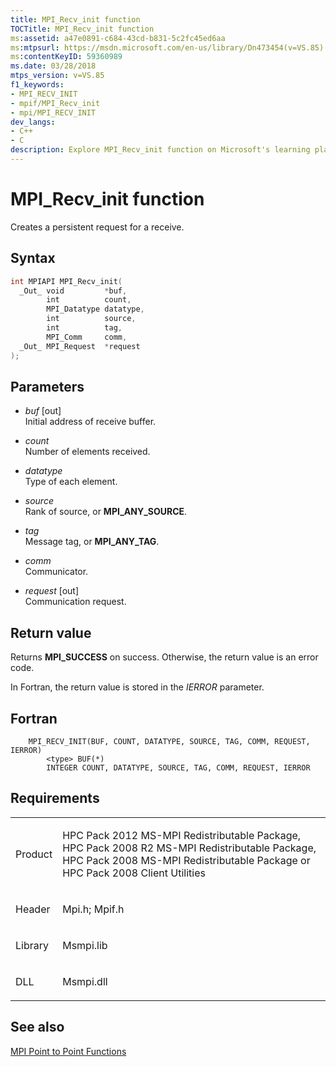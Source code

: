 ```yaml
---
title: MPI_Recv_init function
TOCTitle: MPI_Recv_init function
ms:assetid: a47e0891-c684-43cd-b831-5c2fc45ed6aa
ms:mtpsurl: https://msdn.microsoft.com/en-us/library/Dn473454(v=VS.85)
ms:contentKeyID: 59360989
ms.date: 03/28/2018
mtps_version: v=VS.85
f1_keywords:
- MPI_RECV_INIT
- mpif/MPI_Recv_init
- mpi/MPI_RECV_INIT
dev_langs:
- C++
- C
description: Explore MPI_Recv_init function on Microsoft's learning platform. Understand its syntax, parameters, return values, and related requirements.
---
```


# MPI\_Recv\_init function

Creates a persistent request for a receive.

## Syntax

``` c++
int MPIAPI MPI_Recv_init(
  _Out_ void         *buf,
        int          count,
        MPI_Datatype datatype,
        int          source,
        int          tag,
        MPI_Comm     comm,
  _Out_ MPI_Request  *request
);
```

## Parameters

  - *buf* \[out\]  
    Initial address of receive buffer.

  - *count*  
    Number of elements received.

  - *datatype*  
    Type of each element.

  - *source*  
    Rank of source, or **MPI\_ANY\_SOURCE**.

  - *tag*  
    Message tag, or **MPI\_ANY\_TAG**.

  - *comm*  
    Communicator.

  - *request* \[out\]  
    Communication request.

## Return value

Returns **MPI\_SUCCESS** on success. Otherwise, the return value is an error code.

In Fortran, the return value is stored in the *IERROR* parameter.

## Fortran

``` FORTRAN
    MPI_RECV_INIT(BUF, COUNT, DATATYPE, SOURCE, TAG, COMM, REQUEST, IERROR)
        <type> BUF(*)
        INTEGER COUNT, DATATYPE, SOURCE, TAG, COMM, REQUEST, IERROR
```

## Requirements

<table>
<colgroup>
<col/>
<col/>
</colgroup>
<tbody>
<tr class="odd">
<td><p>Product</p></td>
<td><p>HPC Pack 2012 MS-MPI Redistributable Package, HPC Pack 2008 R2 MS-MPI Redistributable Package, HPC Pack 2008 MS-MPI Redistributable Package or HPC Pack 2008 Client Utilities</p></td>
</tr>
<tr class="even">
<td><p>Header</p></td>
<td>Mpi.h;
Mpif.h</td>
</tr>
<tr class="odd">
<td><p>Library</p></td>
<td>Msmpi.lib</td>
</tr>
<tr class="even">
<td><p>DLL</p></td>
<td>Msmpi.dll</td>
</tr>
</tbody>
</table>


## See also

[MPI Point to Point Functions](mpi-point-to-point-functions.md)


